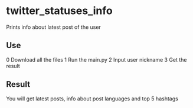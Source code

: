# twitter_statuses_info
Prints info about latest post of the user
## Use
0 Download all the files
1 Run the main.py
2 Input user nickname
3 Get the result
## Result
You will get latest posts, info about post languages and top 5 hashtags
